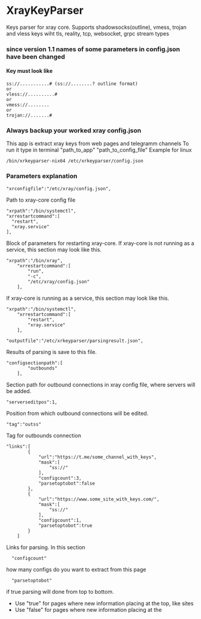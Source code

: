 # XrayKeyParser

Keys parser for xray core.
Supports shadowsocks(outline), vmess, trojan and vless keys wiht tls, reality, tcp, websocket, grpc stream types

### since version 1.1 names of some parameters in config.json have been changed

#### Key must look like  
```
ss://...........# (ss://........? outline format)
or
vless://..........#
or
vmess://........
or
trojan://.......#
```

### Always backup your worked xray config.json 

This app is extract xray keys from web pages and telegramm channels
To run it type in terminal "path_to_app" "path_to_config_file"
Example for linux
```
/bin/xrkeyparser-nix64 /etc/xrkeyparser/config.json
```
### Parameters explanation
```
"xrconfigfile":"/etc/xray/config.json",
```
Path to xray-core config file
```
"xrpath":"/bin/systemctl",
"xrrestartcommand":[
  "restart",
  "xray.service"
],
```
Block of parameters for restarting xray-core. If xray-core is not running as a service, this section may look like this.
```
"xrpath":"/bin/xray",
    "xrrestartcommand":[
        "run",
        "-c",
        "/etc/xray/config.json"
    ],
```

If xray-core is running as a service, this section may look like this.
```
"xrpath":"/bin/systemctl",
    "xrrestartcommand":[
        "restart",
        "xray.service"
    ],
```

```
"outputfile":"/etc/xrkeyparser/parsingresult.json",
```
Results of parsing is save to this file.

```
"configsectionpath":[
        "outbounds"
    ],
```
Section path for outbound connections in xray config file, where servers will be added.

```
"serverseditpos":1,
```
Position from which outbound connections will be edited.

```
"tag":"outss"
```
Tag for outbounds connection

```
"links":[
        {
            "url":"https://t.me/some_channel_with_keys",
            "mask":[
                "ss://"
            ],
            "configcount":3,
            "parsetoptobot":false 
        },
        {
            "url":"https://www.some_site_with_keys.com/",
            "mask":[
                "ss://"
            ],
            "configcount":1,
            "parsetoptobot":true 
        }
    ]
```
Links for parsing. In this section 
```
  "configcount" 
```
how many configs do you want to extract from this page
```
  "parsetoptobot"
```
if true parsing will done from top to bottom. 
- Use "true" for pages where new information placing at the top, like sites
- Use "false" for pages where new information placing at the 
